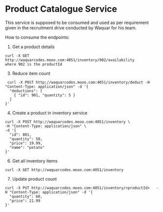 # Product Catalogue Service

This service is supposed to be consumed and used as per requirement given in the recruitment drive conducted by Waquar for his team.

How to consume the endpoints:

1. Get a product details
```
curl -X GET http://waquarcodes.mooo.com:4051/inventory/902/availability
where 902 is the productId
```

3. Reduce item count
```
 curl -X POST http://waquarcodes.mooo.com:4051/inventory/deduct -H "Content-Type: application/json" -d '{
  "deductions": [
    { "id": 901, "quantity": 5 }
  ]
}'
```
4. Create a product in inventory service
```
curl -X POST http://waquarcodes.mooo.com:4051/inventory \
-H "Content-Type: application/json" \
-d '{
  "id": 801,
  "quantity": 50,
  "price": 19.99,
  "name": "potato"
}'
```

6. Get all inventory items
```
curl -X GET http://waquarcodes.mooo.com:4051/inventory
```

7. Update product count

```
curl -X PUT http://waquarcodes.mooo.com:4051/inventory/<productId>   -H "Content-Type: application/json" -d '{
  "quantity": 60,
  "price": 21.99
}'
```

